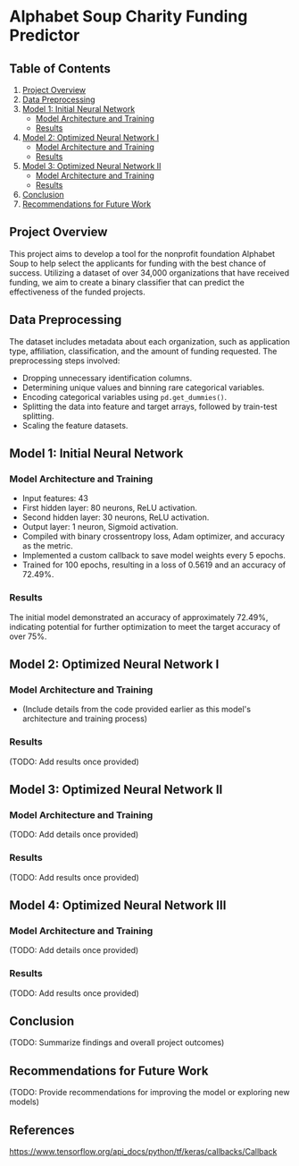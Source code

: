 # Alphabet Soup Charity Funding Predictor

## Table of Contents

1. [Project Overview](#project-overview)
2. [Data Preprocessing](#data-preprocessing)
3. [Model 1: Initial Neural Network](#model-1-initial-neural-network)
   - [Model Architecture and Training](#model-architecture-and-training)
   - [Results](#results)
4. [Model 2: Optimized Neural Network I](#model-2-optimized-neural-network-i)
   - [Model Architecture and Training](#model-architecture-and-training-1)
   - [Results](#results-1)
5. [Model 3: Optimized Neural Network II](#model-3-optimized-neural-network-ii)
   - [Model Architecture and Training](#model-architecture-and-training-2)
   - [Results](#results-2)
6. [Conclusion](#conclusion)
7. [Recommendations for Future Work](#recommendations-for-future-work)

## Project Overview

This project aims to develop a tool for the nonprofit foundation Alphabet Soup to help select the applicants for funding with the best chance of success. Utilizing a dataset of over 34,000 organizations that have received funding, we aim to create a binary classifier that can predict the effectiveness of the funded projects.

## Data Preprocessing

The dataset includes metadata about each organization, such as application type, affiliation, classification, and the amount of funding requested. The preprocessing steps involved:
- Dropping unnecessary identification columns.
- Determining unique values and binning rare categorical variables.
- Encoding categorical variables using `pd.get_dummies()`.
- Splitting the data into feature and target arrays, followed by train-test splitting.
- Scaling the feature datasets.

## Model 1: Initial Neural Network

### Model Architecture and Training

- Input features: 43
- First hidden layer: 80 neurons, ReLU activation.
- Second hidden layer: 30 neurons, ReLU activation.
- Output layer: 1 neuron, Sigmoid activation.
- Compiled with binary crossentropy loss, Adam optimizer, and accuracy as the metric.
- Implemented a custom callback to save model weights every 5 epochs.
- Trained for 100 epochs, resulting in a loss of 0.5619 and an accuracy of 72.49%.

### Results

The initial model demonstrated an accuracy of approximately 72.49%, indicating potential for further optimization to meet the target accuracy of over 75%.

## Model 2: Optimized Neural Network I

### Model Architecture and Training

- (Include details from the code provided earlier as this model's architecture and training process)

### Results

(TODO: Add results once provided)

## Model 3: Optimized Neural Network II

### Model Architecture and Training

(TODO: Add details once provided)

### Results

(TODO: Add results once provided)

## Model 4: Optimized Neural Network III

### Model Architecture and Training

(TODO: Add details once provided)

### Results

(TODO: Add results once provided)

## Conclusion

(TODO: Summarize findings and overall project outcomes)

## Recommendations for Future Work

(TODO: Provide recommendations for improving the model or exploring new models)



## References
https://www.tensorflow.org/api_docs/python/tf/keras/callbacks/Callback
